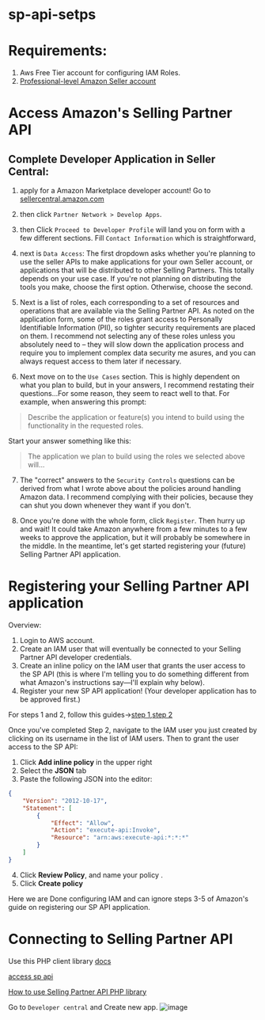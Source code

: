 # sp-api-setps

Requirements:
===================
1. Aws Free Tier account for configuring IAM Roles.
2. [Professional-level Amazon Seller account](https://sellercentral.amazon.com/)

Access Amazon's Selling Partner API 
===================
## Complete Developer Application in Seller Central:
1. apply for a Amazon Marketplace developer account! Go to [sellercentral.amazon.com](https://sellercentral.amazon.com)
2. then click `Partner Network > Develop Apps`.

3. then Click `Proceed to Developer Profile` will land you on form with a few different sections. Fill `Contact Information` which is straightforward, 
4. next is  `Data Access`:
The first dropdown asks whether you're planning to use the seller APIs to make applications for your own Seller account, or applications that will be distributed to other Selling Partners. This totally depends on your use case. If you're not planning on distributing the tools you make, choose the first option. Otherwise, choose the second.
5. Next is a list of roles, each corresponding to a set of resources and operations that are available via the Selling Partner API. As noted on the application form, some of the roles grant access to Personally Identifiable Information (PII), so tighter security requirements are placed on them. I recommend not selecting any of these roles unless you absolutely need to – they will slow down the application process and require you to implement complex data security me asures, and you can always request access to them later if necessary.
6. Next move on to the `Use Cases` section. This is highly dependent on what you plan to build, but in your answers, I recommend restating their questions...For some reason, they seem to react well to that. For example, when answering this prompt:

> Describe the application or feature(s) you intend to build using the functionality in the requested roles.

Start your answer something like this:

> The application we plan to build using the roles we selected above will...

7. The "correct" answers to the `Security Controls` questions can be derived from what I wrote above about the policies around handling Amazon data. I recommend complying with their policies, because they can shut you down whenever they want if you don't.

8. Once you're done with the whole form, click `Register`. Then hurry up and wait! It could take Amazon anywhere from a few minutes to a few weeks to approve the application, but it will probably be somewhere in the middle. In the meantime, let's get started registering your (future) Selling Partner API application.

Registering your Selling Partner API application
================================================

Overview:
1.  Login to AWS account.
2.  Create an IAM user that will eventually be connected to your Selling Partner API developer credentials.
3.  Create an inline policy on the IAM user that grants the user access to the SP API (this is where I'm telling you to do something different from what Amazon's instructions say—I'll explain why below).
4.  Register your new SP API application! (Your developer application has to be approved first.)

For steps 1 and 2, follow this guides->[step 1](https://youtu.be/EAJOsBNRIQA),[step 2](https://youtu.be/KSjPTqNBlGc) 

Once you've completed Step 2, navigate to the IAM user you just created by clicking on its username in the list of IAM users. Then to grant the user access to the SP API:

1.  Click **Add inline policy** in the upper right
2.  Select the **JSON** tab
3.  Paste the following JSON into the editor:
```json
{
    "Version": "2012-10-17",
    "Statement": [
        {
            "Effect": "Allow",
            "Action": "execute-api:Invoke",
            "Resource": "arn:aws:execute-api:*:*:*"
        }
    ]
}
```
    
4.  Click **Review Policy**, and name your policy .
5.  Click **Create policy**

 Here we are Done configuring IAM and can ignore steps 3-5 of Amazon's guide on registering our SP API application.

Connecting to Selling Partner API
================================================
Use this PHP client library [docs](https://github.com/jlevers/selling-partner-api#setup)

[access sp api](https://www.highsidelabs.co/blog/selling-partner-api-access)

[How to use Selling Partner API PHP library ](https://www.highsidelabs.co/blog/spapi-php-library)











Go to `Developer central` and  Create new app.
 ![image](https://user-images.githubusercontent.com/89484481/217552820-109fa024-4819-42a7-8eb6-eeffdc8b91ec.png)